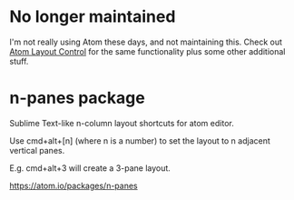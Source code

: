 # No longer maintained

I'm not really using Atom these days, and not maintaining this. Check out [Atom Layout Control](https://github.com/rafamel/atom-layout-control) for the same functionality plus some other additional stuff.

# n-panes package

Sublime Text-like n-column layout shortcuts for atom editor.

Use cmd+alt+\[n\] (where n is a number) to set the layout to n adjacent vertical panes.

E.g. cmd+alt+3 will create a 3-pane layout.

https://atom.io/packages/n-panes
